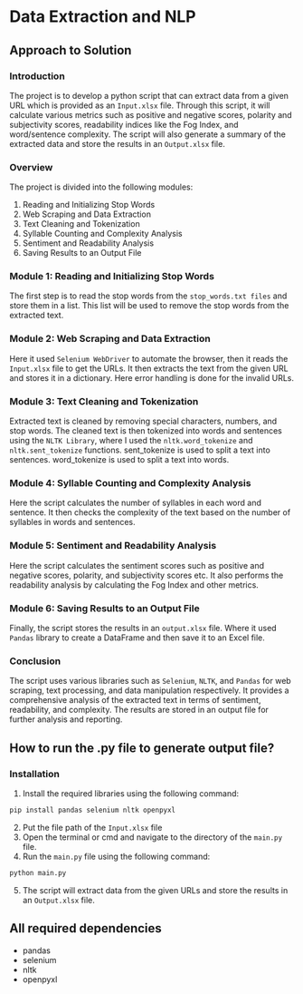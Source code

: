 # Data Extraction and NLP

## Approach to Solution

### Introduction
The project is to develop a python script that can extract data from a given URL which is provided as an `Input.xlsx` file. Through this script, it will calculate various metrics such as positive and negative scores, polarity and subjectivity scores, readability indices like the Fog Index, and word/sentence complexity. The script will also generate a summary of the extracted data and store the results in an `Output.xlsx` file.
### Overview
The project is divided into the following modules:
1. Reading and Initializing Stop Words 
2. Web Scraping and Data Extraction 
3. Text Cleaning and Tokenization 
4. Syllable Counting and Complexity Analysis
5. Sentiment and Readability Analysis
6. Saving Results to an Output File

### Module 1: Reading and Initializing Stop Words
The first step is to read the stop words from the `stop_words.txt files` and store them in a list. This list will be used to remove the stop words from the extracted text. 

### Module 2: Web Scraping and Data Extraction
Here it used `Selenium WebDriver` to automate the browser, then it reads the `Input.xlsx` file to get the URLs. It then extracts the text from the given URL and stores it in a dictionary.
Here error handling is done for the invalid URLs.

### Module 3: Text Cleaning and Tokenization
Extracted text is cleaned by removing special characters, numbers, and stop words. The cleaned text is then tokenized into words and sentences using the `NLTK Library`, where I used the `nltk.word_tokenize` and `nltk.sent_tokenize` functions. 
sent_tokenize is used to split a text into sentences. word_tokenize is used to split a text into words.    

### Module 4: Syllable Counting and Complexity Analysis
Here the script calculates the number of syllables in each word and sentence. It then checks the complexity of the text based on the number of syllables in words and sentences.

### Module 5: Sentiment and Readability Analysis
Here the script calculates the sentiment scores such as positive and negative scores, polarity, and subjectivity scores etc. It also performs the readability analysis by calculating the Fog Index and other metrics.

### Module 6: Saving Results to an Output File
Finally, the script stores the results in an `output.xlsx` file. Where it used `Pandas` library to create a DataFrame and then save it to an Excel file.

### Conclusion
The script uses various libraries such as `Selenium`, `NLTK`, and `Pandas` for web scraping, text processing, and data manipulation respectively. It provides a comprehensive analysis of the extracted text in terms of sentiment, readability, and complexity. The results are stored in an output file for further analysis and reporting.


## How to run the .py file to generate output file?
### Installation
1. Install the required libraries using the following command:
```bash
pip install pandas selenium nltk openpyxl
```
2. Put the file path of the `Input.xlsx` file
3. Open the terminal or cmd and navigate to the directory of the `main.py` file.
4. Run the `main.py` file using the following command:
```bash
python main.py
```
5. The script will extract data from the given URLs and store the results in an `Output.xlsx` file.

## All required dependencies
- pandas
- selenium
- nltk
- openpyxl
